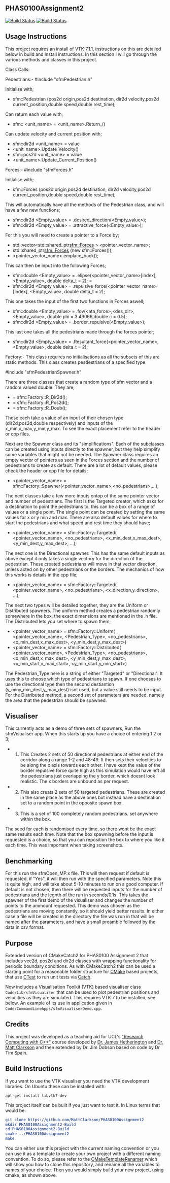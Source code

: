 PHAS0100Assignment2
-------------------

[![Build Status](https://travis-ci.com/MattClarkson/PHAS0100Assignment2.svg?branch=master)](https://travis-ci.com/sukrire/PHAS0100Assignment2)
[![Build Status](https://ci.appveyor.com/api/projects/status/5pm89ej732c1ekf0/branch/master)](https://ci.appveyor.com/project/MattClarkson/cmakecatch2)


Usage Instructions
------------------

This project requires an install of VTK-7.1.1, instructions on this are detailed below in build and install instructions. In this section I will go through the various methods and classes in this project. 


Class Calls:

Pedestrians:-
#include "sfmPedestrian.h"

Initialise with; 
 - sfm::Pedestrian <Pedestrian>(pos2d origin,pos2d destination, dir2d velocity,pos2d current_position,double speed,double rest_time);

Can return each value with;
 - sfm::<unittype> <unit_name> = <unit_name>.Return_<Quantity>()

Can update velocity and current position with;
 - sfm::dir2d <unit_name> = value
 - <unit_name>.Update_Velocity(<unitname>)
 - sfm::pos2d <unit_name> = value
 - <unit_name>.Update_Current_Position(<unitname>)


Forces:-
#include "sfmForces.h"

Initialise with;
 - sfm::Forces <Pedname>(pos2d origin,pos2d destination, dir2d velocity,pos2d current_position,double speed,double rest_time);
 
This will automatically have all the methods of the Pedestrian class, and will have a few new functions;

 - sfm::dir2d <Empty_value> = <Pedname>.desired_direction(<Empty_value>);
 - sfm::dir2d <Empty_value> = <Pedname>.attractive_force(<Empty_value>);

For this you will need to create a pointer to a Force by;
 - std::vector<std::shared_ptr<sfm::Forces> > <pointer_vector_name>;
 - std::shared_ptr<sfm::Forces> <pointer>(new sfm::Forces(<Pedname>));
 - <pointer_vector_name>.emplace_back(<pointer>);

This can then be input into the following Forces;
 - sfm::double <Empty_value> = <Pedname>.elipse(<pointer_vector_name>[index], <Empty_value>, double delta_t = 2); =
 - sfm::dir2d <Empty_value> = <Pedname>.repulsive_force(<pointer_vector_name>[index], <Empty_value>, double delta_t = 2);

This one takes the input of the first two functions in Forces aswell;
 - sfm::double <Empty_value> = <Pedname>.fov(<ata_force>,<des_dir>, <Empty_value>, double phi = 3.49066,double c = 0.5);    
 - sfm::dir2d <Empty_value> = <Pedname>.border_repulsive(<Empty_value>);

This last one takes all the pedestrians made through the forces pointer;
 - sfm::dir2d <Empty_value> = <Pedname>.Resultant_force(<pointer_vector_name>, <Empty_value>, double delta_t = 2);


Factory:-
This class requires no initialisations as all the subsets of this are static methods. This class creates pesdestrians of a specified type.

#include "sfmPedestrianSpawner.h"

There are three classes that create a random type of sfm vector and a random valued double. They are;

 - <dir2d> = sfm::Factory::R_Dir2d(<dir2d>);
 - <dir2d> = sfm::Factory::R_Pos2d(<dir2d>);
 - <double> = sfm::Factory::R_Doub(<double>);

These each take a value of an input of their chosen type (dir2d,pos2d,double respectively) and inputs of the x_min,x_max,y_min,y_max. To see the exact placement refer to the header or cpp files.

Next are the Spawner class and its "simplifications". Each of the subclasses can be created using inputs directly to the spawner, but they help simplify some variables that might not be needed. The Spawner class requires an empty vector of pointers as seen in the Forces section and the number of pedestrians to create as default. There are a lot of default values, please check the header or cpp file for details;

 - <pointer_vector_name> = sfm::Factory::Spawner(<pointer_vector_name>,<no_pedestrians>,...);

The next classes take a few more inputs ontop of the same pointer vector and number of pedestrians. The first is the Targeted creator, which asks for a destination to point the pedestrians to, this can be a box of a range of values or a single point. The single point can be created by setting the same values for x or y min and max. There are also default values for where to start the pedestrians and what speed and rest time they should have;

 - <pointer_vector_name> = sfm::Factory::Targeted(  <pointer_vector_name>,
                                                    <no_pedestrians>,
                                                    <x_min_dest,x_max_dest>,
                                                    <y_min_dest,y_max_dest>,
                                                    ...);

The next one is the Directional spawner. This has the same default inputs as above except it only takes a single vectory for the direction of the pedestrian. These created pedestrians will move in that vector direction, unless acted on by other pedestrians or the borders. The mechanics of how this works is details in the cpp file;

 - <pointer_vector_name> = sfm::Factory::Targeted(  <pointer_vector_name>,
                                                    <no_pedestrians>,
                                                    <x_direction,y_direction>,
                                                    ...);

The next two types will be detailed together, they are the Uniform or Distributed spawners. The uniform method creates a pedestrian randomly somewhere in the box, the exact dimensions are mentioned in the .h file. The Distributed lets you set where to spawn them;

 - <pointer_vector_name> = sfm::Factory::Uniform(   <pointer_vector_name>,
                                                    <Pedestrian_Type>,
                                                    <no_pedestrians>,
                                                    <x_min_dest,x_max_dest>,
                                                    <y_min_dest,y_max_dest>)
 - <pointer_vector_name> = sfm::Factory::Distributed(   <pointer_vector_name>,
                                                        <Pedestrian_Type>,
                                                        <no_pedestrians>,
                                                        <x_min_dest,x_max_dest>,
                                                        <y_min_dest,y_max_dest>,
                                                        <x_min_start,x_max_start>,
                                                        <y_min_start,y_min_start>)

The Pedestrian_Type here is a string of either "Targeted" or "Directional". It uses this to choose which type of pedestrians to spawn. If one chooses to use the directional type then the second destiantion (y_miny_min_dest,y_max_dest) isnt used, but a value still needs to be input. 
For the Distributed method, a second set of parameters are needed, namely the area that the pedestrian should be spawned.

                                                
Visualiser
----------
This currently acts as a demo of three sets of spawners, Run the sfmVisualiser app. When this starts up you have a choice of entering 1 2 or 3;

 - 1. This Creates 2 sets of 50 directional pedestrians at either end of the corridor along a range 1-2 and 48-49. It then sets their velocities to be along the x axis towards each other. I have kept the value of the border repulsive force quite high as this simulation would have left all the pedestrians just overlapping the y border, which doesnt look realistic. The x borders are unbound as per request. 
 - 2. This also creats 2 sets of 50 targeted pedestrians. These are created in the same place as the above ones but instead have a destination set to a random point in the opposite spawn box.
 - 3. This is a set of 100 completely random pedestrians. set anywhere within the box. 

The seed for each is randomised every time, so there wont be the exact same results each time. Note that the box spawning before the input is requested is a choice, so that you can reposition the box to where you like it each time. This was important when taking screenshots. 


Benchmarking
------------

For this run the sfmOpen_MP.x file. This will then request if default is requested, if "Yes", it will then run with the specified parameters. Note this is quite high, and will take about 5-10 minutes to run on a good computer. If default is not chosen, then there will be requested inputs for the number of pedestrians and the legnth of the run in seconds/0.1s. 
This takes the spawner of the first demo of the visualiser and changes the number of points to the ammount requested. This demo was chosen as the pedestrians are moving constantly, so it should yield better results. 
In either case a file will be created in the directory the file was run in that will be named after the parameters, and have a small preamble followed by the data in csv format. 


Purpose
-------

Extended version of CMakeCatch2 for PHAS0100 Assignment 2 that includes vec2d, pos2d and dir2d classes with wrapping functionality for periodic boundary conditions. As with CMakeCatch2 this can be used a starting point for a reasonable folder structure for [CMake](https://cmake.org/) based projects,
that use [CTest](https://cmake.org/) to run unit tests via [Catch](https://github.com/catchorg/Catch2).

Now includes a Visualisation Toolkit (VTK) based visualiser class `Code/Lib/sfmVisualiser` that can be used to plot pedestrian positions and velocities as they are simulated. This requires VTK 7 to be installed, see below. An example of its use in application given in `Code/CommandLineApps/sfmVisualiserDemo.cpp`. 

Credits
-------

This project was developed as a teaching aid for UCL's ["Research Computing with C++"](http://rits.github-pages.ucl.ac.uk/research-computing-with-cpp/)
course developed by [Dr. James Hetherington](http://www.ucl.ac.uk/research-it-services/people/james)
and [Dr. Matt Clarkson](https://iris.ucl.ac.uk/iris/browse/profile?upi=MJCLA42) and then extended by Dr. Jim Dobson based on code by Dr Tim Spain.

Build Instructions
------------------

If you want to use the VTK visualiser you need the VTK development libraries. On Ubuntu these can be installed with:
``` shell
apt-get install libvtk7-dev
```

This project itself can be built if you just want to test it. In Linux terms that
would be:
``` cmake
git clone https://github.com/MattClarkson/PHAS0100Assignment2
mkdir PHAS0100Assignment2-Build
cd PHAS0100Assignment2-Build
cmake ../PHAS0100Assignment2
make
```
You can either use this project with the current naming convention or you can use it as a 
template to create your own project with a different naming convention. To do so,
please refer to the [CMakeTemplateRenamer](https://github.com/MattClarkson/CMakeTemplateRenamer)
which will show you how to clone this repository, and rename all the variables to names of your choice.
Then you would simply build your new project, using cmake, as shown above.